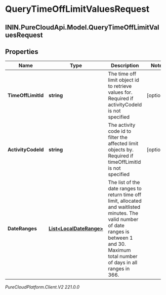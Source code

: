 # QueryTimeOffLimitValuesRequest

## ININ.PureCloudApi.Model.QueryTimeOffLimitValuesRequest

## Properties

|Name | Type | Description | Notes|
|------------ | ------------- | ------------- | -------------|
| **TimeOffLimitId** | **string** | The time off limit object id to retrieve values for. Required if activityCodeId is not specified | [optional] |
| **ActivityCodeId** | **string** | The activity code id to filter the affected limit objects by. Required if timeOffLimitId is not specified | [optional] |
| **DateRanges** | [**List&lt;LocalDateRange&gt;**](LocalDateRange) | The list of the date ranges to return time off limit, allocated and waitlisted minutes. The valid number of date ranges is between 1 and 30. Maximum total number of days in all ranges in 366. | |



_PureCloudPlatform.Client.V2 221.0.0_
